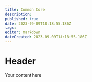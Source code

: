 ```yaml
---
title: Common Core
description: 
published: true
date: 2023-09-09T18:18:55.186Z
tags: 
editor: markdown
dateCreated: 2023-09-09T18:18:55.186Z
---
```


# Header
Your content here